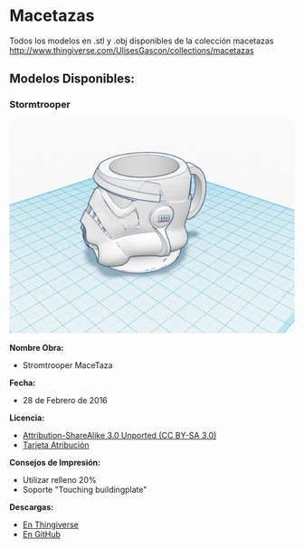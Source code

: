 # Macetazas
Todos los modelos en .stl y .obj disponibles de la colección macetazas http://www.thingiverse.com/UlisesGascon/collections/macetazas

## Modelos Disponibles:

### Stormtrooper

![Diseño](https://github.com/UlisesGascon/Macetazas/blob/master/stormtrooper/images/design.jpg)

**Nombre Obra:**
- Stromtrooper MaceTaza

**Fecha:**
- 28 de Febrero de 2016

**Licencia:**
- [Attribution-ShareAlike 3.0 Unported (CC BY-SA 3.0)](http://creativecommons.org/licenses/by-sa/3.0/)
- [Tarjeta Atribución](http://www.thingiverse.com/thing:1376538/attribution_card)

**Consejos de Impresión:**
- Utilizar relleno 20%
- Soporte "Touching buildingplate"

**Descargas:**
- [En Thingiverse](http://www.thingiverse.com/thing:1376538)
- [En GitHub](https://github.com/UlisesGascon/Macetazas/tree/master/stormtrooper)